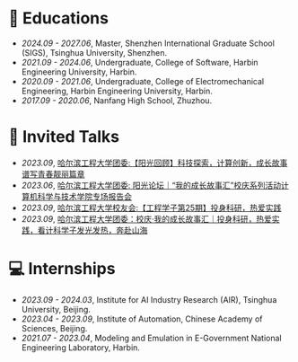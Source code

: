 
# 📖 Educations
- *2024.09 - 2027.06*, Master, Shenzhen International Graduate School (SIGS), Tsinghua University, Shenzhen.
- *2021.09 - 2024.06*, Undergraduate, College of Software, Harbin Engineering University, Harbin.
- *2020.09 - 2021.06*, Undergraduate, College of Electromechanical Engineering, Harbin Engineering University, Harbin.
- *2017.09 - 2020.06*, Nanfang High School, Zhuzhou.

# 💬 Invited Talks
- *2023.09*, [哈尔滨工程大学团委:【阳光回顾】科技探索，计算创新，成长故事谱写青春靓丽篇章](https://mp.weixin.qq.com/s/tWdo3Y4oEuz88N6zx47L9w) 
- *2023.06*, [哈尔滨工程大学团委: 阳光论坛｜“我的成长故事汇”校庆系列活动计算机科学与技术学院专场报告会](https://mp.weixin.qq.com/s/OY-7f8DrSVGkDnCAYO0iMQ)
- *2023.09*, [哈尔滨工程大学校友会:【工程学子第25期】投身科研，热爱实践](https://mp.weixin.qq.com/s?__biz=MzA5NjQxMDMyMQ==&mid=2651496496&idx=5&sn=bd0fc570e20376cee226ec05378a7511&chksm=8b4e8f8ebc390698a0843ad5e59c84dcab140ecf96d1cbfa678b99f4b6caaf345019df8053cb&scene=27)
- *2023.09*, [哈尔滨工程大学团委：校庆·我的成长故事汇｜投身科研，热爱实践，看计科学子发光发热，奔赴山海](https://mp.weixin.qq.com/s/v3-OqKMOqYeBjas-CCRzsA)


# 💻 Internships
- *2023.09 - 2024.03*, Institute for AI Industry Research (AIR), Tsinghua University, Beijing.
- *2023.04 - 2023.09*, Institute of Automation, Chinese Academy of Sciences, Beijing.
- *2021.07 - 2023.04*, Modeling and Emulation in E-Government National Engineering Laboratory, Harbin.
